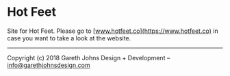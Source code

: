 # Hot Feet

Site for Hot Feet. Please go to [www.hotfeet.co](https://www.hotfeet.co) in case you want to take a look at the website.

* * *

Copyright (c) 2018 Gareth Johns Design + Development – info@garethjohnsdesign.com